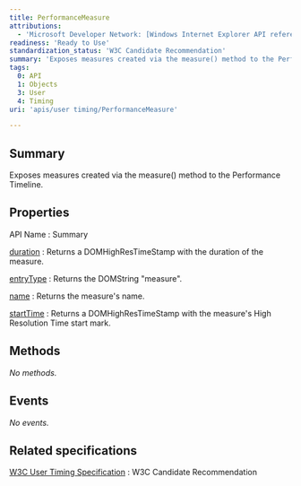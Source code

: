 ```yaml
---
title: PerformanceMeasure
attributions:
  - 'Microsoft Developer Network: [Windows Internet Explorer API reference Article](http://msdn.microsoft.com/en-us/library/ie/hh828809%28v=vs.85%29.aspx)'
readiness: 'Ready to Use'
standardization_status: 'W3C Candidate Recommendation'
summary: 'Exposes measures created via the measure() method to the Performance Timeline.'
tags:
  0: API
  1: Objects
  3: User
  4: Timing
uri: 'apis/user timing/PerformanceMeasure'

---
```

## Summary

Exposes measures created via the measure() method to the Performance Timeline.

## Properties

API Name
:   Summary

[duration](/apis/user_timing/PerformanceMeasure/duration)
:   Returns a DOMHighResTimeStamp with the duration of the measure.

[entryType](/apis/user_timing/PerformanceMeasure/entryType)
:   Returns the DOMString "measure".

[name](/apis/user_timing/PerformanceMeasure/name)
:   Returns the measure's name.

[startTime](/apis/user_timing/PerformanceMeasure/startTime)
:   Returns a DOMHighResTimeStamp with the measure's High Resolution Time start mark.

## Methods

*No methods.*

## Events

*No events.*

## Related specifications

[W3C User Timing Specification](http://www.w3.org/TR/user-timing/)
:   W3C Candidate Recommendation
